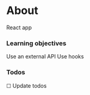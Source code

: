 # About

React app

### Learning objectives

Use an external API
Use hooks

### Todos

☐ Update todos
